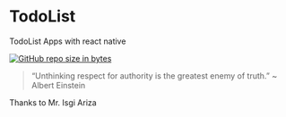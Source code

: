 # TodoList
TodoList Apps with react native

[![GitHub repo size in bytes](https://img.shields.io/github/repo-size/badges/shields.svg)](https://github.com/rsmnarts/todolist)

> “Unthinking respect for authority is the greatest enemy of truth.” ~ Albert Einstein

Thanks to Mr. Isgi Ariza